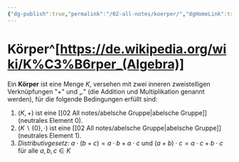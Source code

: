 ```yaml
---
{"dg-publish":true,"permalink":"/02-all-notes/koerper/","dgHomeLink":true,"dgPassFrontmatter":false}
---
```


# Körper^[https://de.wikipedia.org/wiki/K%C3%B6rper_(Algebra)]
Ein **Körper** ist eine Menge $K$, versehen mit zwei inneren zweistelligen Verknüpfungen "+" und „." (die Addition und Multiplikation genannt werden), für die folgende Bedingungen erfüllt sind:
1. $(K,+)$ ist eine [[02 All notes/abelsche Gruppe|abelsche Gruppe]] (neutrales Element 0).
2. $(K \backslash\{0\}, \cdot)$ ist eine [[02 All notes/abelsche Gruppe|abelsche Gruppe]] (neutrales Element 1).
3. *Distributivgesetz:* $a \cdot(b+c)=a \cdot b+a \cdot c$ und $(a+b) \cdot c=a \cdot c+b \cdot c$ für alle $a, b, c \in K$